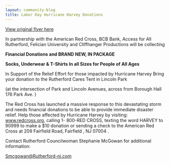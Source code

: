 ```yaml
---
layout: community-blog
title: Labor Day Hurricane Harvey Donations 
---
```


[View original flyer here](https://storage.googleapis.com/static.rutherford-nj.com/community-events/RUTHERFORD%20CARES%20final%20upadated.pdf)


In partnership with the American Red Cross,
BCB Bank, Access for All Rutherford, Felician University and
Cliffhanger Productions will be collecting

**Financial Donations and BRAND NEW, IN PACKAGE**

**Socks, Underwear & T-Shirts In all Sizes for People of All Ages**

In Support of the Relief Effort for those impacted by Hurricane Harvey
Bring your donation to the Rutherford Cares Tent in Lincoln Park

(at the intersection of Park and Lincoln Avenues, across from Borough Hall 176 Park Ave. )


The Red Cross has launched a massive response to this devastating storm and needs financial
donations to be able to provide immediate disaster relief. Help those affected by Hurricane Harvey by
visiting: www.redcross.org, calling 1- 800-RED CROSS, texting the word HARVEY to 90999 to make a
$10 donation or sending a check to the American Red Cross at 209 Fairfield Road, Fairfield , NJ 07004 .

Contact Rutherford Councilwoman Stephanie McGowan for additional information:

Smcgowan@Rutherford-nj.com
